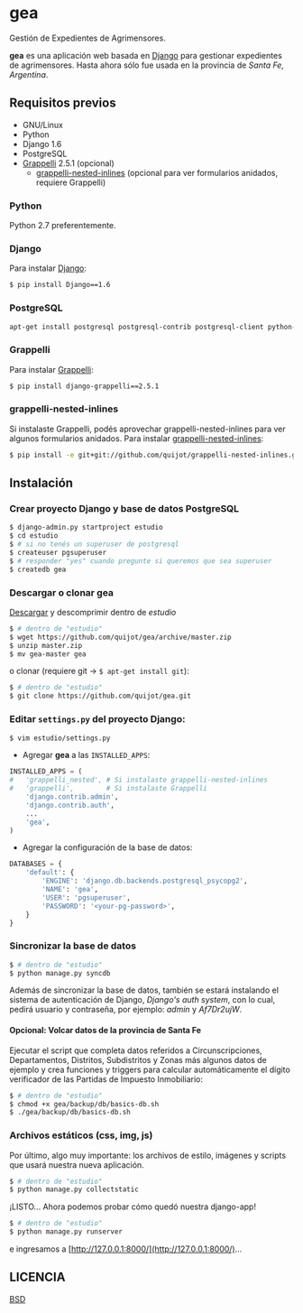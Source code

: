 # gea


Gestión de Expedientes de Agrimensores.

__gea__ es una aplicación web basada en [Django](https://www.djangoproject.com/) para gestionar expedientes de agrimensores. Hasta ahora sólo fue usada en la provincia de _Santa Fe, Argentina_.


## Requisitos previos

- GNU/Linux
- Python
- Django 1.6
- PostgreSQL
- [Grappelli](http://grappelliproject.com/) 2.5.1 (opcional)
  - [grappelli-nested-inlines](https://github.com/quijot/grappelli-nested-inlines) (opcional para ver formularios anidados, requiere Grappelli)

### Python

Python 2.7 preferentemente.

### Django

Para instalar [Django](https://www.djangoproject.com/):

```bash
$ pip install Django==1.6
```

### PostgreSQL

```bash
apt-get install postgresql postgresql-contrib postgresql-client python-psycopg2 postgresql-plpython-9.1
```

### Grappelli

Para instalar [Grappelli](http://grappelliproject.com/):

```bash
$ pip install django-grappelli==2.5.1
```

### grappelli-nested-inlines

Si instalaste Grappelli, podés aprovechar grappelli-nested-inlines para ver algunos formularios anidados. Para instalar [grappelli-nested-inlines](https://github.com/quijot/grappelli-nested-inlines):

```bash
$ pip install -e git+git://github.com/quijot/grappelli-nested-inlines.git#egg=grappelli-nested-inlines
```

## Instalación

### Crear proyecto Django y base de datos PostgreSQL

```bash
$ django-admin.py startproject estudio
$ cd estudio
$ # si no tenés un superuser de postgresql
$ createuser pgsuperuser
$ # responder "yes" cuando pregunte si queremos que sea superuser
$ createdb gea
```

### Descargar o clonar __gea__

[Descargar](https://github.com/quijot/gea/archive/master.zip) y descomprimir dentro de _estudio_ 

```bash
$ # dentro de "estudio"
$ wget https://github.com/quijot/gea/archive/master.zip
$ unzip master.zip
$ mv gea-master gea
```

o clonar (requiere git -> ```$ apt-get install git```):

```bash
$ # dentro de "estudio"
$ git clone https://github.com/quijot/gea.git
```

### Editar ```settings.py``` del proyecto Django:

```bash
$ vim estudio/settings.py
```

- Agregar __gea__ a las ```INSTALLED_APPS```:

```python
INSTALLED_APPS = (
#   'grappelli_nested', # Si instalaste grappelli-nested-inlines
#   'grappelli',        # Si instalaste Grappelli
    'django.contrib.admin',
    'django.contrib.auth',
    ...
    'gea',
)
```

- Agregar la configuración de la base de datos:

```python
DATABASES = {
    'default': {
        'ENGINE': 'django.db.backends.postgresql_psycopg2',
        'NAME': 'gea',
        'USER': 'pgsuperuser',
        'PASSWORD': '<your-pg-password>',
    }
}
```

### Sincronizar la base de datos

```bash
$ # dentro de "estudio"
$ python manage.py syncdb
```

Además de sincronizar la base de datos, también se estará instalando el sistema de autenticación de Django, _Django's auth system_, con lo cual, pedirá usuario y contraseña, por ejemplo: _admin_ y _Af7Dr2ujW_.

#### Opcional: Volcar datos de la provincia de Santa Fe

Ejecutar el script que completa datos referidos a Circunscripciones, Departamentos, Distritos, Subdistritos y Zonas más algunos datos de ejemplo y crea funciones y triggers para calcular automáticamente el dígito verificador de las Partidas de Impuesto Inmobiliario:

```bash
$ # dentro de "estudio"
$ chmod +x gea/backup/db/basics-db.sh
$ ./gea/backup/db/basics-db.sh
```

### Archivos estáticos (css, img, js)

Por último, algo muy importante: los archivos de estilo, imágenes y scripts que usará nuestra nueva aplicación.

```bash
$ # dentro de "estudio"
$ python manage.py collectstatic
```

¡LISTO... Ahora podemos probar cómo quedó nuestra django-app!

```bash
$ # dentro de "estudio"
$ python manage.py runserver
```

e ingresamos a [http://127.0.0.1:8000/](http://127.0.0.1:8000/)...

## LICENCIA

[BSD](https://raw.github.com/quijot/gea/master/LICENSE)

